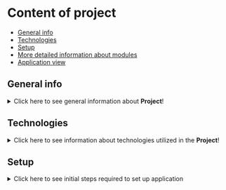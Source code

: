 # Content of project
* [General info](#general-info)
* [Technologies](#technologies)
* [Setup](#setup)
* [More detailed information about modules](#more-detailed-information-about-modules)
* [Application view](#application-view)


## General info
<details>
<summary>Click here to see general information about <b>Project</b>!</summary>
<br>
This app is dedicated to manage shooting range competitions. Basic concept looks as following:
<br>
<ol>
  <li>Admin creates competitions and challanges</li>
  <li>User registers account</li>
  <li>User enrolls to challange</li>
  <li>Referee edit results</li>
  <li>User checks results</li>
  </ol>
  Application usage scope is dependend on user logged in profile. Basic user can only enroll to challanges and see results. Referee can moreover edit results. Admin is authorized to create competitions and challanges.
<br>
  The main aim was to do app using concept of microservices and to improve my skills in implementation of various tools with Flask app.

</details>

## Technologies
<details>
<summary>Click here to see information about technologies utilized in the <b>Project</b>!</summary>
<br>
Technologies utilized in the frame of this project are:
<br>
<ul>
  <br>
  <li>Flask</li>
  <p>Main application localized in container 'web' is based on Flask. It allows users to do interaction and it poses as root of whole project. Container 'web1' also consist Flask app and it is dedicated to manage data in ooperation with Postgres database.</p>
  <li>Keycloak</li>
  <p>Keycloak is responsible for management of user profiles. It allows to switch user profiles between basic user, referee or admin. Furthermore it passes to root app info regarding to scope of logged user.</p>
  <li>Postgres</li>
  <p>PostgreSQL database stores data related to competitions, challanges and results.</p>
  <li>Celery</li>
  <p>Celery is responsible for management of mailing queue. Every user during registration process needs to provide emil address. Afterwards messages sent to email addresses of users are processed with utilization of Celery worker.</p>
  <li>Redis</li>
  <p>Redis supports Celery as a message broker.</p>
  <li>Docker</li>
  <p>Docker has been utilized to deploy the app in concept of microservices.</p>
  </ol>
  Application usage scope is dependend on user logged in profile. Basic user can only enroll to challanges and see results. Referee can moreover edit results. Admin is authorized to create competitions and challanges.
<br>
  The main aim was to do app using concept of microservices and to improve my skills in implementation of various tools with Flask app.

</details>

## Setup
<details>
<summary>Click here to see initial steps required to set up application</summary>
<br>
Required action is to create Keycloak admin user. All users are created on behalf of admin user so registration of new users can not be done until Keycloak admin is created.
<br>
Please check screenshots below to see how to create Keycloak admin user.


</details>
